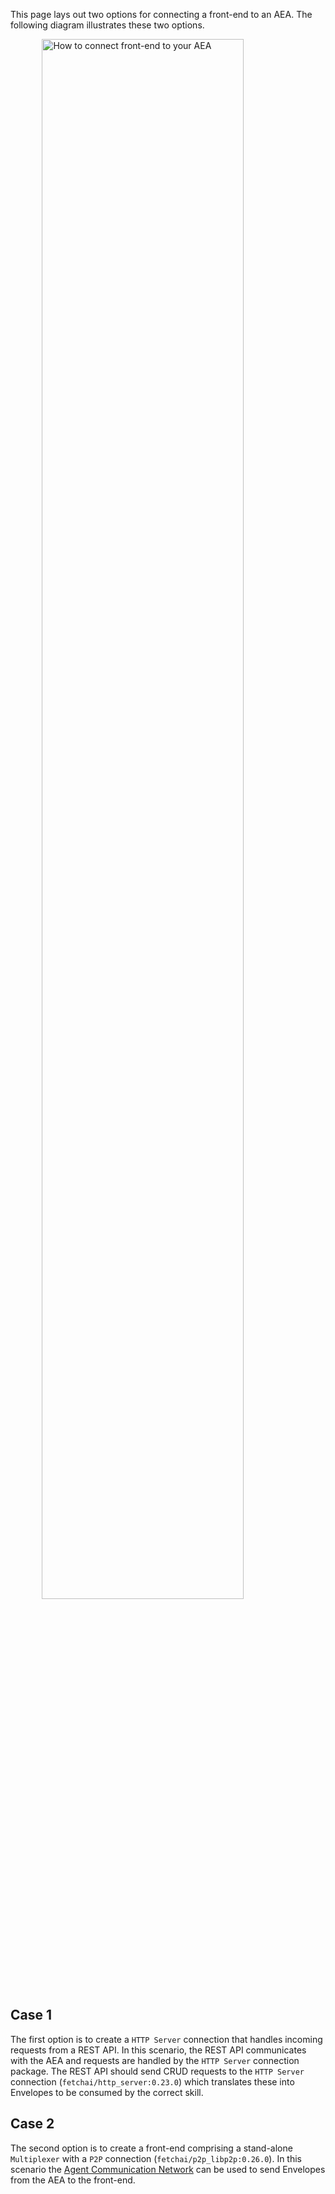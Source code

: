 This page lays out two options for connecting a front-end to an AEA. The following diagram illustrates these two options.

<img src="../assets/http-integration.jpg" alt="How to connect front-end to your AEA" class="center" style="display: block; margin-left: auto; margin-right: auto;width:80%;">

## Case 1
The first option is to create a `HTTP Server` connection that handles incoming requests from a REST API. In this scenario, the REST API communicates with the AEA and requests are handled by the `HTTP Server` connection package. The REST API should send CRUD requests to the `HTTP Server` connection (`fetchai/http_server:0.23.0`) which translates these into Envelopes to be consumed by the correct skill.

## Case 2
The second option is to create a front-end comprising a stand-alone `Multiplexer` with a `P2P` connection (`fetchai/p2p_libp2p:0.26.0`). In this scenario the <a href="../acn">Agent Communication Network</a> can be used to send Envelopes from the AEA to the front-end.